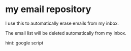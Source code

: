 # my email repository

 I use this to automatically erase emails from my inbox.

 The email list will be deleted automatically from my inbox.

hint: google script
